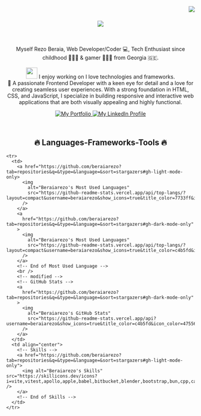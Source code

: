 <!-- profile view count -->
<img align="right" src="https://komarev.com/ghpvc/?username=beraiarezo">

<!-- introduction -->
<h1 align="center">
  <a href="https://git.io/typing-svg">
    <img src="https://readme-typing-svg.herokuapp.com/?lines=Hi+There!+👋;&center=true&size=30">
  </a>
</h1>

<br />
<!-- about me -->
<p align="center">
  Myself Rezo Beraia, Web Developer/Coder 💻,  Tech Enthusiast since childhood 👨🏾‍💻 &  gamer 🦸🏽‍♂️ from Georgia 🇬🇪.
  <br />
  <br />
  <img src="https://media.giphy.com/media/WUlplcMpOCEmTGBtBW/giphy.gif" width="30"> I enjoy working on I love technologies and frameworks.
  <br />
  🤖 A passionate Frontend Developer with a keen eye for detail and a love for creating seamless user experiences. With a strong foundation in HTML, CSS, and JavaScript, I specialize in building responsive and interactive web applications that are both visually appealing and highly functional.
  <br />
</p>

<header>
  <div align="center">
    <a href="https://beraiarezo.github.io">
      <img
        alt="My Portfolio"
        src="https://img.shields.io/static/v1?color=%237733ff&label=Website&message=beraiarezo.github.io&style=flat&logo=amp&logoColor=ffffff&labelColor=334155"
      />
    </a>
    <a href="https://www.linkedin.com/in/rezo-beraia-99085091/">
      <img
        alt="My LinkedIn Profile"
        src="https://img.shields.io/badge/Rezo-Beraia-7333ff?style=flat&logo=linkedin&logoColor=ffffff&labelColor=334155"
      />
    </a>
  </div>
</header>

<h2 align="center">🔥 Languages-Frameworks-Tools 🔥</h2>
  <table align="center">
   <tr>
    </tr>
   
    <tr>
      <td>
        <a href="https://github.com/beraiarezo?tab=repositories&q=&type=&language=&sort=stargazers#gh-light-mode-only>
          <img
            alt="Beraiarezo's Most Used Languages"
            src="https://github-readme-stats.vercel.app/api/top-langs/?layout=compact&username=beraiarezo&show_icons=true&title_color=7733ff&icon_color=475569&text_color=475569&text_bold=false&count_private=true&bg_color=fffefe"
          />
        </a>
        <a
          href="https://github.com/beraiarezo?tab=repositories&q=&type=&language=&sort=stargazers#gh-dark-mode-only"
        >
          <img
            alt="Beraiarezo's Most Used Languages"
            src="https://github-readme-stats.vercel.app/api/top-langs/?layout=compact&username=beraiarezo&show_icons=true&title_color=c4b5fd&icon_color=475569&bg_color=90,0f172a,1e293b&text_color=cbd5e1&border_color=1e293b&text_bold=false&count_private=true"
          />
        </a>
        <!-- End of Most Used Language -->
        <br />
        <!-- modified -->
        <!-- GitHub Stats -->
        <a
          href="https://github.com/beraiarezo?tab=repositories&q=&type=&language=&sort=stargazers#gh-dark-mode-only"
        >
          <img
            alt="Beraiarezo's GitHub Stats"
            src="https://github-readme-stats.vercel.app/api?username=beraiarezo&show_icons=true&title_color=c4b5fd&icon_color=475569&bg_color=90,0f172a,1e293b&text_color=cbd5e1&border_color=1e293b&text_bold=false&count_private=true&ring_color=7733ff"
          />
        </a>
      </td>
      <td align="center">
        <!-- Skills -->
        <a href="https://github.com/beraiarezo?tab=repositories&q=&type=&language=&sort=stargazers#gh-light-mode-only">
          <img alt="Beraiarezo's Skills" src="https://skillicons.dev/icons?i=vite,vitest,apollo,apple,babel,bitbucket,blender,bootstrap,bun,cpp,cassandra,css,emacs,figma,git,github,gmail,graphql,html,js,jquery,linkedin,linux,md,mysql,nestjs,nodejs,npm,ps,postgres,postman,react,redux,regex,sass,stackoverflow,styledcomponents,tailwind,threejs,ts,ubuntu,vim,vscode,webpack,yarn&perline=5&theme=light" />
        </a>
        <!-- End of Skills -->
      </td>
    </tr>
  </table>




<!--
**beraiarezo/beraiarezo** is a ✨ _special_ ✨ repository because its `README.md` (this file) appears on your GitHub profile.

Here are some ideas to get you started:

- 🔭 I’m currently working on ...
- 🌱 I’m currently learning ...
- 👯 I’m looking to collaborate on ...
- 🤔 I’m looking for help with ...
- 💬 Ask me about ...
- 📫 How to reach me: ...
- 😄 Pronouns: ...
- ⚡ Fun fact: ...
-->
